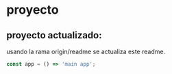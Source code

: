 # proyecto

## proyecto actualizado:

usando la rama origin/readme se actualiza este readme.

```js
const app = () => 'main app';
```
